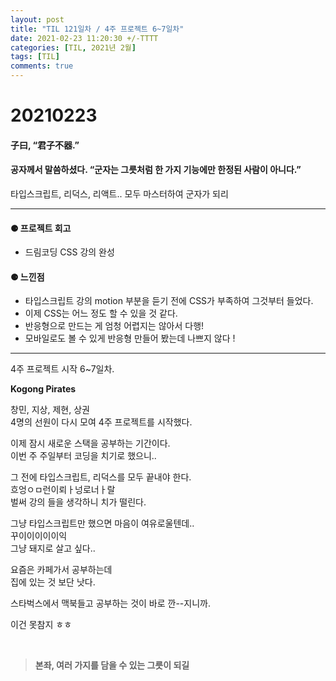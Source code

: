 ```yaml
---
layout: post
title: "TIL 121일차 / 4주 프로젝트 6~7일차"
date: 2021-02-23 11:20:30 +/-TTTT
categories: [TIL, 2021년 2월]
tags: [TIL]
comments: true
---
```


# **20210223**

#### **子曰, “君子不器.”**

#### **공자께서 말씀하셨다. “군자는 그릇처럼 한 가지 기능에만 한정된 사람이 아니다.”**

타입스크립트, 리덕스, 리액트.. 모두 마스터하여 군자가 되리

---

#### **⚈ 프로젝트 회고**

- 드림코딩 CSS 강의 완성

#### **⚈ 느낀점**

- 타입스크립트 강의 motion 부분을 듣기 전에 CSS가 부족하여 그것부터 들었다.
- 이제 CSS는 어느 정도 할 수 있을 것 같다.
- 반응형으로 만드는 게 엄청 어렵지는 않아서 다행!
- 모바일로도 볼 수 있게 반응형 만들어 봤는데 나쁘지 않다 !

---

4주 프로젝트 시작 6~7일차.

**Kogong Pirates**

창민, 지상, 제현, 상권  
4명의 선원이 다시 모여 4주 프로젝트를 시작했다.

이제 잠시 새로운 스택을 공부하는 기간이다.  
이번 주 주일부터 코딩을 치기로 했으니..

그 전에 타입스크립트, 리덕스를 모두 끝내야 한다.  
흐엉ㅇㅁ런이뢰ㅏ넝로너ㅏ랄  
벌써 강의 들을 생각하니 치가 떨린다.

그냥 타입스크립트만 했으면 마음이 여유로울텐데..  
꾸이이이이이익  
그냥 돼지로 살고 싶다..

요즘은 카페가서 공부하는데  
집에 있는 것 보단 낫다.

스타벅스에서 맥북들고 공부하는 것이 바로
깐--지니까.

이건 못참지 ㅎㅎ

<br>

> **본좌, 여러 가지를 담을 수 있는 그릇이 되길**
